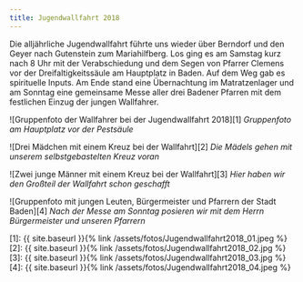 ```yaml
---
title: Jugendwallfahrt 2018
---
```


Die alljährliche Jugendwallfahrt führte uns wieder über Berndorf und den Geyer nach Gutenstein zum Mariahilfberg. Los ging es am Samstag kurz nach 8 Uhr mit der Verabschiedung und dem Segen von Pfarrer Clemens vor der Dreifaltigkeitssäule am Hauptplatz in Baden. Auf dem Weg gab es spirituelle Inputs. Am Ende stand eine Übernachtung im Matratzenlager und am Sonntag eine gemeinsame Messe aller drei Badener Pfarren mit dem festlichen Einzug der jungen Wallfahrer.

![Gruppenfoto der Wallfahrer bei der Jugendwallfahrt 2018][1]
*Gruppenfoto am Hauptplatz vor der Pestsäule*

![Drei Mädchen mit einem Kreuz bei der Wallfahrt][2]
*Die Mädels gehen mit unserem selbstgebastelten Kreuz voran*

![Zwei junge Männer mit einem Kreuz bei der Wallfahrt][3]
*Hier haben wir den Großteil der Wallfahrt schon geschafft*

![Gruppenfoto mit jungen Leuten, Bürgermeister und Pfarrern der Stadt Baden][4]
*Nach der Messe am Sonntag posieren wir mit dem Herrn Bürgermeister und unseren Pfarrern*

[1]: {{ site.baseurl }}{% link /assets/fotos/Jugendwallfahrt2018_01.jpeg %}
[2]: {{ site.baseurl }}{% link /assets/fotos/Jugendwallfahrt2018_02.jpg %}
[3]: {{ site.baseurl }}{% link /assets/fotos/Jugendwallfahrt2018_03.jpg %}
[4]: {{ site.baseurl }}{% link /assets/fotos/Jugendwallfahrt2018_04.jpeg %}
